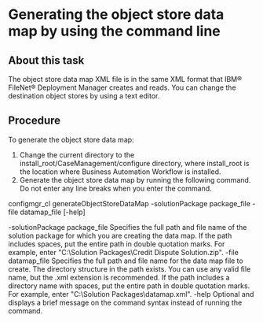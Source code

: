 # Generating the object store data map by using the command line

## About this task

The object store data map XML file is in the same XML
format that IBM®
FileNet® Deployment Manager creates
and reads. You can change the destination object stores by using a
text editor.

## Procedure

To generate the object store data map:

1. Change the current directory to the
install\_root/CaseManagement/configure directory, where
install\_root is the location where Business Automation Workflow is
installed.
2. Generate the object store data map
by running the following command. Do not enter any line breaks when
you enter the command.

configmgr\_cl generateObjectStoreDataMap
 -solutionPackage package\_file
 -file datamap\_file
  [-help]

-solutionPackage package\_file
Specifies the full path and file name of the solution package for which you are creating the
data map. If the path includes spaces, put the entire path in double quotation marks. For example,
enter "C:\Solution Packages\Credit Dispute Solution.zip".
-file datamap\_file
Specifies the full path and file name for the data map file to create. The directory structure
in the path exists. You can use any valid file name, but the .xml extension is recommended. If the
path includes a directory name with spaces, put the entire path in double quotation marks. For
example, enter "C:\Solution Packages\datamap.xml".
-help
Optional and displays a brief message on the command syntax instead
of running the command.